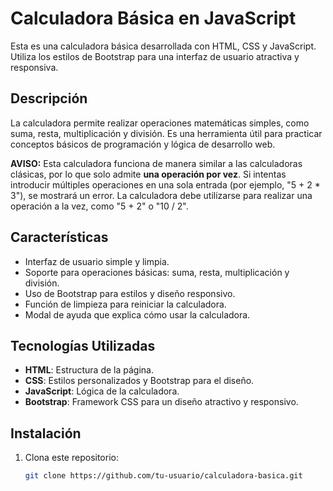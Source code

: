 # Calculadora Básica en JavaScript

Esta es una calculadora básica desarrollada con HTML, CSS y JavaScript. Utiliza los estilos de Bootstrap para una interfaz de usuario atractiva y responsiva.

## Descripción

La calculadora permite realizar operaciones matemáticas simples, como suma, resta, multiplicación y división. Es una herramienta útil para practicar conceptos básicos de programación y lógica de desarrollo web.

**AVISO:** Esta calculadora funciona de manera similar a las calculadoras clásicas, por lo que solo admite **una operación por vez**. Si intentas introducir múltiples operaciones en una sola entrada (por ejemplo, "5 + 2 * 3"), se mostrará un error. La calculadora debe utilizarse para realizar una operación a la vez, como "5 + 2" o "10 / 2".

## Características

- Interfaz de usuario simple y limpia.
- Soporte para operaciones básicas: suma, resta, multiplicación y división.
- Uso de Bootstrap para estilos y diseño responsivo.
- Función de limpieza para reiniciar la calculadora.
- Modal de ayuda que explica cómo usar la calculadora.

## Tecnologías Utilizadas

- **HTML**: Estructura de la página.
- **CSS**: Estilos personalizados y Bootstrap para el diseño.
- **JavaScript**: Lógica de la calculadora.
- **Bootstrap**: Framework CSS para un diseño atractivo y responsivo.

## Instalación

1. Clona este repositorio:
   ```bash
   git clone https://github.com/tu-usuario/calculadora-basica.git


